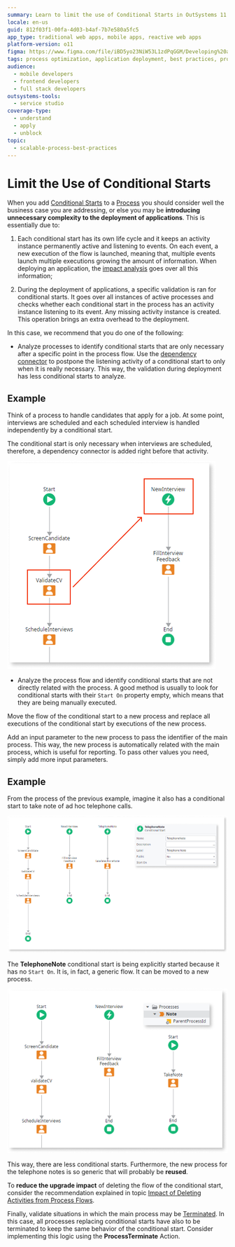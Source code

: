 ```yaml
---
summary: Learn to limit the use of Conditional Starts in OutSystems 11 (O11) to reduce complexity and deployment overhead.
locale: en-us
guid: 812f03f1-00fa-4d03-b4af-7b7e580a5fc5
app_type: traditional web apps, mobile apps, reactive web apps
platform-version: o11
figma: https://www.figma.com/file/iBD5yo23NiW53L1zdPqGGM/Developing%20an%20Application?node-id=273:31
tags: process optimization, application deployment, best practices, process flow management, conditional logic
audience:
  - mobile developers
  - frontend developers
  - full stack developers
outsystems-tools:
  - service studio
coverage-type:
  - understand
  - apply
  - unblock
topic:
  - scalable-process-best-practices
---
```


# Limit the Use of Conditional Starts

When you add [Conditional Starts](<../../../ref/lang/auto/class-conditional-start.md>) to a [Process](../intro.md) you should consider well the business case you are addressing, or else you may be **introducing unnecessary complexity to the deployment of applications**. This is essentially due to:

1. Each conditional start has its own life cycle and it keeps an activity instance permanently active and listening to events. On each event, a new execution of the flow is launched, meaning that, multiple events launch multiple executions growing the amount of information. When deploying an application, the [impact analysis](../process-upgrade/intro.md) goes over all this information;

1. During the deployment of applications, a specific validation is ran for conditional starts. It goes over all instances of active processes and checks whether each conditional start in the process has an activity instance listening to its event. Any missing activity instance is created. This operation brings an extra overhead to the deployment.

In this case, we recommend that you do one of the following:

* Analyze processes to identify conditional starts that are only necessary after a specific point in the process flow. Use the [dependency connector](<../../../ref/lang/auto/class-conditional-start.md>) to postpone the listening activity of a conditional start to only when it is really necessary. This way, the validation during deployment has less conditional starts to analyze.

## Example

Think of a process to handle candidates that apply for a job. At some point, interviews are scheduled and each scheduled interview is handled independently by a conditional start.

The conditional start is only necessary when interviews are scheduled, therefore, a dependency connector is added right before that activity.

![Diagram showing a process flow where a dependency connector is added before a conditional start to handle job interview scheduling](images/limit-conditional-starts.png "Process Flow with Conditional Start and Dependency Connector")

* Analyze the process flow and identify conditional starts that are not directly related with the process. A good method is usually to look for conditional starts with their `Start On` property empty, which means that they are being manually executed.

Move the flow of the conditional start to a new process and replace all executions of the conditional start by executions of the new process.

Add an input parameter to the new process to pass the identifier of the main process. This way, the new process is automatically related with the main process, which is useful for reporting. To pass other values you need, simply add more input parameters.

## Example

From the process of the previous example, imagine it also has a conditional start to take note of ad hoc telephone calls.

![Illustration of a process flow with a manual conditional start for ad hoc telephone call notes](images/limit-conditional-starts-2.png "Process Flow with Manual Conditional Start for Telephone Notes")

The **TelephoneNote** conditional start is being explicitly started because it has no `Start On`. It is, in fact, a generic flow. It can be moved to a new process.

![Example of a new, generic process flow created to handle telephone notes, separate from the main process](images/limit-conditional-starts-3.png "Generic Process Flow for Telephone Notes")

This way, there are less conditional starts. Furthermore, the new process for the telephone notes is so generic that will probably be **reused**.

To **reduce the upgrade impact** of deleting the flow of the conditional start, consider the recommendation explained in topic [Impact of Deleting Activities from Process Flows](../process-upgrade/impact-delete-activities.md).

Finally, validate situations in which the main process may be [Terminated](<../../../ref/lang/auto/class-process-end.md>). In this case, all processes replacing conditional starts have also to be terminated to keep the same behavior of the conditional start. Consider implementing this logic using the **ProcessTerminate** Action.
